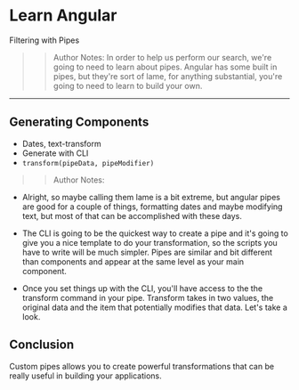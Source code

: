 <!-- .slide: data-state="title" -->
# Learn Angular
Filtering with Pipes

> > Author Notes:
In order to help us perform our search, we're going to need to learn about pipes. Angular has some built in pipes, but they're sort of lame, for anything substantial, you're going to need to learn to build your own.

---

## Generating Components
- Dates, text-transform
- Generate with CLI
- `transform(pipeData, pipeModifier)`

> > Author Notes:

- Alright, so maybe calling them lame is a bit extreme, but angular pipes are good for a couple of things, formatting dates and maybe modifying text, but most of that can be accomplished with these days.

- The CLI is going to be the quickest way to create a pipe and it's going to give you a nice template to do your transformation, so the scripts you have to write will be much simpler. Pipes are similar and bit different than components and appear at the same level as your main component.

- Once you set things up with the CLI, you'll have access to the the transform command in your pipe. Transform takes in two values, the original data and the item that potentially modifies that data. Let's take a look.

## Conclusion
Custom pipes allows you to create powerful transformations that can be really useful in building your applications.
